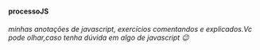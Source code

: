 #### processoJS
###### minhas anotações de javascript, exercícios comentandos e explicados.Vc pode olhar,caso tenha dúvida em algo de javascript 😉
